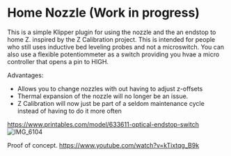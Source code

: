 # Home Nozzle (Work in progress)

This is a simple Klipper plugin for using the nozzle and the an endstop to home Z. 
inspired by the Z Calibration project. This is intended for people who still uses inductive bed leveling probes and not a microswitch.
You can also use a flexible potentiommeter as a switch providing you hvae a micro controller that opens a pin to HIGH.

Advantages:
+ Allows you to change nozzles with out having to adjust z-offsets
+ Thermal expansion of the nozzle will no longer be an issue.
+ Z Calibration will now just be part of a seldom maintenance cycle instead of having to do it more often

https://www.printables.com/model/633611-optical-endstop-switch
![IMG_6104](https://github.com/Shinobubu/ZOffsetFinder/assets/14949931/46fd0f89-9997-4bda-bd13-b399e8629cc1)

Proof of concept.
https://www.youtube.com/watch?v=kTixtqg_B9k
